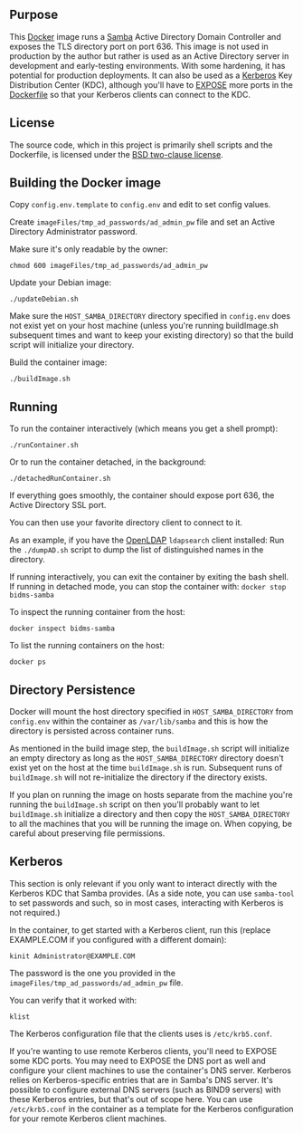 ## Purpose

This [Docker](http://www.docker.com/) image runs a
[Samba](http://www.samba.org/) Active Directory Domain Controller and
exposes the TLS directory port on port 636.  This image is not used in
production by the author but rather is used as an Active Directory server in
development and early-testing environments.  With some hardening, it has
potential for production deployments.  It can also be used as a
[Kerberos](http://web.mit.edu/kerberos/) Key Distribution Center (KDC),
although you'll have to
[EXPOSE](https://docs.docker.com/engine/reference/builder/#expose) more
ports in the [Dockerfile](https://docs.docker.com/engine/reference/builder/)
so that your Kerberos clients can connect to the KDC.

## License

The source code, which in this project is primarily shell scripts and the
Dockerfile, is licensed under the [BSD two-clause license](LICENSE.txt).

## Building the Docker image

Copy `config.env.template` to `config.env` and edit to set config values.

Create `imageFiles/tmp_ad_passwords/ad_admin_pw` file and set an Active
Directory Administrator password.

Make sure it's only readable by the owner:
```
chmod 600 imageFiles/tmp_ad_passwords/ad_admin_pw
```

Update your Debian image:
```
./updateDebian.sh
```

Make sure the `HOST_SAMBA_DIRECTORY` directory specified in `config.env`
does not exist yet on your host machine (unless you're running buildImage.sh
subsequent times and want to keep your existing directory) so that the build
script will initialize your directory.

Build the container image:
```
./buildImage.sh
```

## Running

To run the container interactively (which means you get a shell prompt):
```
./runContainer.sh
```

Or to run the container detached, in the background:
```
./detachedRunContainer.sh
```

If everything goes smoothly, the container should expose port 636, the
Active Directory SSL port.

You can then use your favorite directory client to connect to it.

As an example, if you have the [OpenLDAP](http://www.openldap.org/)
`ldapsearch` client installed: Run the `./dumpAD.sh` script to dump the list
of distinguished names in the directory.

If running interactively, you can exit the container by exiting the bash
shell.  If running in detached mode, you can stop the container with: ```
docker stop bidms-samba ```

To inspect the running container from the host:
```
docker inspect bidms-samba
```

To list the running containers on the host:
```
docker ps
```

## Directory Persistence

Docker will mount the host directory specified in `HOST_SAMBA_DIRECTORY`
from `config.env` within the container as `/var/lib/samba` and this is how
the directory is persisted across container runs.

As mentioned in the build image step, the `buildImage.sh` script will
initialize an empty directory as long as the `HOST_SAMBA_DIRECTORY`
directory doesn't exist yet on the host at the time `buildImage.sh` is run. 
Subsequent runs of `buildImage.sh` will not re-initialize the directory if
the directory exists.

If you plan on running the image on hosts separate from the machine you're
running the `buildImage.sh` script on then you'll probably want to let
`buildImage.sh` initialize a directory and then copy the
`HOST_SAMBA_DIRECTORY` to all the machines that you will be running the
image on.  When copying, be careful about preserving file permissions.

## Kerberos

This section is only relevant if you only want to interact directly with the
Kerberos KDC that Samba provides.  (As a side note, you can use `samba-tool`
to set passwords and such, so in most cases, interacting with Kerberos is
not required.)

In the container, to get started with a Kerberos client, run this (replace
EXAMPLE.COM if you configured with a different domain):
```
kinit Administrator@EXAMPLE.COM
```

The password is the one you provided in the
`imageFiles/tmp_ad_passwords/ad_admin_pw` file.

You can verify that it worked with:
```
klist
```

The Kerberos configuration file that the clients uses is `/etc/krb5.conf`.

If you're wanting to use remote Kerberos clients, you'll need to EXPOSE some
KDC ports.  You may need to EXPOSE the DNS port as well and configure your
client machines to use the container's DNS server.  Kerberos relies on
Kerberos-specific entries that are in Samba's DNS server.  It's possible to
configure external DNS servers (such as BIND9 servers) with these Kerberos
entries, but that's out of scope here.  You can use `/etc/krb5.conf` in the
container as a template for the Kerberos configuration for your remote
Kerberos client machines.

